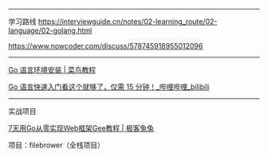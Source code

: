 
---
学习路线
https://interviewguide.cn/notes/02-learning_route/02-language/02-golang.html

https://www.nowcoder.com/discuss/578745918955012096

---

[Go 语言环境安装 | 菜鸟教程](https://www.runoob.com/go/go-environment.html)


[Go 语言快速入门看这个就够了，仅需 15 分钟！_哔哩哔哩_bilibili](https://www.bilibili.com/video/BV1HW4y1n7BF/?spm_id_from=333.337.search-card.all.click&vd_source=42371ed5f63654d7d4152859540bf675)


---
实战项目

[7天用Go从零实现Web框架Gee教程 | 极客兔兔](https://geektutu.com/post/gee.html)

项目：filebrower（全栈项目）